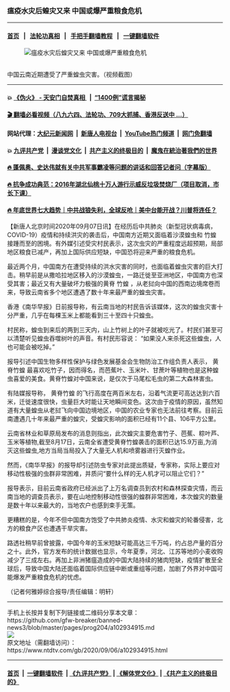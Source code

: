 ### 瘟疫水灾后蝗灾又来 中国或爆严重粮食危机
------------------------

#### [首页](https://github.com/gfw-breaker/banned-news3/blob/master/README.md) &nbsp;&nbsp;|&nbsp;&nbsp; [法轮功真相](https://github.com/begood0513/basic/blob/master/README.md)  &nbsp;&nbsp;|&nbsp;&nbsp; [手把手翻墙教程](https://github.com/gfw-breaker/guides/wiki)  &nbsp;&nbsp;|&nbsp;&nbsp; [一键翻墙软件](https://github.com/gfw-breaker/nogfw/blob/master/README.md)  



<div><div class="featured_image">
 <figure>
  <img alt="瘟疫水灾后蝗灾又来 中国或爆严重粮食危机" src="https://i.ntdtv.com/assets/uploads/2020/09/f822213238cb7d68e5bb36e8193edc6e-800x450.jpg"/>
 </figure><br/>
 <span class="caption">
  中国云南近期遭受了严重蝗虫灾害。（视频截图）
 </span>
</div>
</div><hr/>

#### 💥 [《伪火》 - 天安门自焚真相 ](http://141.164.51.119:10000/videos/blog/weihuo.html)&nbsp; |&nbsp; [“1400例”谎言揭秘  ](http://141.164.51.119:10000/videos/blog/jiexi1400.html)

#### [ 🎬  翻墙必看视频（八九六四、法轮功、709大抓捕、香港反送中 ...）](https://github.com/gfw-breaker/links/blob/master/banned.md)

#### 网站代理：[大纪元新闻网](http://167.172.10.89:10080/gb/) &nbsp;|&nbsp; [新唐人电视台](http://167.172.10.89:8808/gb/)  &nbsp;|&nbsp; [YouTube热门频道](http://158.247.203.241/youtube.html) &nbsp;|&nbsp; [网门免翻墙](http://158.247.203.241:11000/show.aspx?name=ogHome)

#### 💥 [九评共产党](http://141.164.51.119:10000/videos/res/jiuping/)&nbsp; |&nbsp; [漫谈党文化](http://141.164.51.119:10000/videos/res/mtdwh/)&nbsp; |&nbsp; [共产主义的终极目的](http://141.164.51.119:10000/videos/res/zjmd/)&nbsp; |&nbsp; [魔鬼在統治著我們的世界](http://141.164.51.119:10000/videos/res/TheSpecter/)  

#### [ 🔥  蓬佩奥、史达伟就有关中共军事霸凌等问题的讲话和回答记者问（字幕版）](http://141.164.51.119:10000/videos/news/pompeo7.html)

#### [ 🔥  抗争成功典范：2016年湖北仙桃十万人游行示威反垃圾焚烧厂（项目取消，市长下课）](http://141.164.51.119:10000/videos/news/xiantao.html)

#### [ 🔥  年底世界七大趋势｜中共战狼失利，全球反呛｜美中台能开战？川普将连任？](http://141.164.51.119:10000/videos/news/tanghao02.html)

<div><div class="post_content" itemprop="articleBody">
 <p>
  【新唐人北京时间2020年09月07日讯】在经历后中共肺炎（新型冠状病毒病，COVID-19）疫情和持续洪灾的袭击后，中国南方近期又面临着沙漠蝗虫和
  <ok href="https://www.ntdtv.com/gb/竹蝗.htm">
   竹蝗
  </ok>
  接踵而至的困境。有外媒引述受灾村民表示，这次虫灾的严重程度远超预期，局部地区粮食已减产，再加上国际供应短缺，中国恐将迎来严重的粮食危机。
 </p>
 <p>
  最近两个月，中国南方在遭受持续的洪水灾害的同时，也面临着蝗虫灾害的巨大打击。稍早前是从撒哈拉地区移入的沙漠蝗虫，一路迁徙至亚洲地区，中国南方也深受其害；最近又有大量破坏力极强的黄脊
  <ok href="https://www.ntdtv.com/gb/竹蝗.htm">
   竹蝗
  </ok>
  ，从老挝向中国的西南边境席卷而来，导致云南省多个地区遭遇了数十年来最严重的蝗虫灾害。
 </p>
 <p>
  香港《南华早报》日前报导称，有云南当地的村民告诉该媒体，这次的蝗虫灾害十分严重，几乎在每棵玉米上都能看到三十至四十只蝗虫。
 </p>
 <p>
  村民称，蝗虫到来后的两到三天内，山上竹树上的叶子就被吃光了。村民们甚至可以清楚听见蝗虫吞噬树叶的声音。有村民形容说： “如果没人来杀死这些蝗虫，人也可能会被吃掉。”
 </p>
 <p>
  报导引述中国生物多样性保护与绿色发展基金会生物防治工作组负责人表示，
  <ok href="https://www.ntdtv.com/gb/黄脊竹蝗.htm">
   黄脊竹蝗
  </ok>
  最喜欢吃竹子，因而得名，而芭蕉叶、玉米叶、甘蔗叶等植物也是这种蝗虫喜爱的美食。黄脊竹蝗对中国来说，是仅次于马尾松毛虫的第二大森林害虫。
 </p>
 <p>
  有陆媒报导称，
  <ok href="https://www.ntdtv.com/gb/黄脊竹蝗.htm">
   黄脊竹蝗
  </ok>
  的飞行高度在两百米左右，沿着气流更可高达达到六百米，迁徙速度很快，虫量巨大时能让天地瞬间变色。这次由于疫情的原因，虽然知道有大量蝗虫从老挝飞向中国边境地区，中国的农业专家也无法前往考察。目前云南遭遇几十年来最严重的蝗灾，受蝗灾影响的面积已经有11个县、106平方公里。
 </p>
 <p>
  云南省林业和草原局发布的消息则指出，此次蝗灾主要危害竹子、芭蕉、粽叶芦、玉米等植物,截至8月17日，云南全省遭受黄脊竹蝗袭击的面积已达15.9万亩,为消灭这些蝗虫,地方当局当局投入了大量无人机和喷雾器进行灭蝗作业。
 </p>
 <p>
  然而，《南华早报》的报导却引述防虫专家对此提出质疑，专家称，实际上要应对移动性极强的虫群非常困难，并质问“要什么样的无人机才可以阻止它们？”
 </p>
 <p>
  报导表示，目前云南省政府已经派出了上万名调查员到农村和森林探查灾情，而云南当地的调查员表示，要在山地控制移动性很强的蝗群非常困难，本次蝗灾的数量是数十年以来最大的，当地农户也感到束手无策。
 </p>
 <p>
  更糟糕的是，今年不但中国南方饱受了中共肺炎疫情、水灾和蝗灾的轮番侵害，北方的粮食产区也遭遇干旱灾害。
 </p>
 <p>
  路透社稍早前曾披露，中国今年的玉米短缺可能高达三千万吨，约占总产量的百分之十。此外，官方发布的统计数据也显示，今年夏季，河北、江苏等地的小麦收购减少了三成左右。再加上非洲猪瘟造成的中国大陆持续的猪肉短缺，疫情扩散至全球后，导致中国大陆还面临着国际供应链中断或重组等问题，加剧了外界对中国可能爆发严重粮食危机的忧虑。
 </p>
 <p>
  （记者何雅婷综合报导/责任编辑：明轩）
 </p>
 <div class="single_ad">
 </div>
</div>
</div>
<hr/>
手机上长按并复制下列链接或二维码分享本文章：<br/>
https://github.com/gfw-breaker/banned-news3/blob/master/pages/prog204/a102934915.md <br/>
<a href='https://github.com/gfw-breaker/banned-news3/blob/master/pages/prog204/a102934915.md'><img src='https://github.com/gfw-breaker/banned-news3/blob/master/pages/prog204/a102934915.md.png'/></a> <br/>
原文地址（需翻墙访问）：https://www.ntdtv.com/gb/2020/09/06/a102934915.html


------------------------
#### [首页](https://github.com/gfw-breaker/banned-news3/blob/master/README.md) &nbsp;|&nbsp; [一键翻墙软件](https://github.com/gfw-breaker/nogfw/blob/master/README.md) &nbsp;| [《九评共产党》](https://github.com/gfw-breaker/9ping.md/blob/master/README.md#九评之一评共产党是什么) | [《解体党文化》](https://github.com/gfw-breaker/jtdwh.md/blob/master/README.md) | [《共产主义的终极目的》](https://github.com/gfw-breaker/gczydzjmd.md/blob/master/README.md)


<img src='http://gfw-breaker.win/banned-news3/pages/prog204/a102934915.md' width='0px' height='0px'/>
